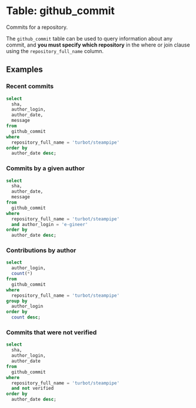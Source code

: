 # Table: github_commit

Commits for a repository.

The `github_commit` table can be used to query information about any commit, and **you must specify which repository** in the where or join clause using the `repository_full_name` column.

## Examples

### Recent commits

```sql
select
  sha,
  author_login,
  author_date,
  message
from
  github_commit
where
  repository_full_name = 'turbot/steampipe'
order by
  author_date desc;
```

### Commits by a given author

```sql
select
  sha,
  author_date,
  message
from
  github_commit
where
  repository_full_name = 'turbot/steampipe'
  and author_login = 'e-gineer'
order by
  author_date desc;
```

### Contributions by author

```sql
select
  author_login,
  count(*)
from
  github_commit
where
  repository_full_name = 'turbot/steampipe'
group by
  author_login
order by
  count desc;
```

### Commits that were not verified

```sql
select
  sha,
  author_login,
  author_date
from
  github_commit
where
  repository_full_name = 'turbot/steampipe'
  and not verified
order by
  author_date desc;
```
